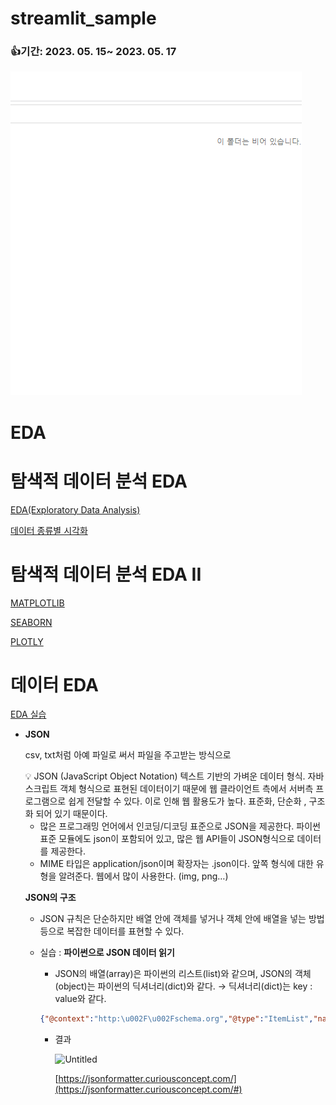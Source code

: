 # streamlit_sample

### 👍기간: 2023. 05. 15~ 2023. 05. 17
![](https://github.com/YeonjiKim0316/streamlit_sample/blob/main/%ED%99%94%EB%A9%B4%20%EC%BA%A1%EC%B2%98%202023-04-24%20164817.png)
# EDA

# 탐색적 데이터 분석 EDA

[EDA(Exploratory Data Analysis)](https://www.notion.so/EDA-Exploratory-Data-Analysis-e52fedafce0d4644ac74f8caf710a00b)

[데이터 종류별 시각화](https://www.notion.so/49d5b8fcb94140769bae29b1eda0b925)

# 탐색적 데이터 분석 EDA II

[MATPLOTLIB](https://www.notion.so/MATPLOTLIB-acbbcdb717674565abacf2830b4f887f)

[SEABORN](https://www.notion.so/SEABORN-04f30cd090ee49ae957f1064260d865c)

[PLOTLY](https://www.notion.so/PLOTLY-7b8e980ef3874e8e81fcf81578a66d8a)

# 데이터 EDA

[EDA 실습](https://www.notion.so/EDA-4683b15a452e43889d64fb658fd829f2)

- **JSON**
    
    csv, txt처럼 아예 파일로 써서 파일을 주고받는 방식으로 
    
    <aside>
    💡 JSON (JavaScript Object Notation) 
    텍스트 기반의 가벼운 데이터 형식. 자바스크립트 객체 형식으로 표현된 데이터이기 때문에 웹 클라이언트 측에서 서버측 프로그램으로 쉽게 전달할 수 있다. 이로 인해 웹 활용도가 높다. 표준화, 단순화 , 구조화 되어 있기 때문이다.
    
    </aside>
    
    - 많은 프로그래밍 언어에서 인코딩/디코딩 표준으로 JSON을 제공한다. 파이썬 표준 모듈에도 json이 포함되어 있고, 많은 웹 API들이 JSON형식으로 데이터를 제공한다.
    - MIME 타입은 application/json이며 확장자는 .json이다. 앞쪽 형식에 대한 유형을 알려준다. 웹에서 많이 사용한다. (img, png…)
    
    **JSON의 구조**
    
    - JSON 규칙은 단순하지만 배열 안에 객체를 넣거나 객체 안에 배열을 넣는 방법 등으로 복잡한 데이터를 표현할 수 있다.
    - 실습 : **파이썬으로 JSON 데이터 읽기**
        - JSON의 배열(array)은 파이썬의 리스트(list)와 같으며, JSON의 객체(object)는 파이썬의 딕셔너리(dict)와 같다. → 딕셔너리(dict)는 key : value와 같다.
        
        ```json
        {"@context":"http:\u002F\u002Fschema.org","@type":"ItemList","name":"Things to Do in Sydney","description":"Things to Do in Sydney, Australia: See Tripadvisor's 1,010,579 traveler reviews and photos of Sydney tourist attractions. Find what to do today, this weekend, or in October. We have reviews of the best places to see in Sydney. Visit top-rated & must-see attractions.","ItemListOrder":"http:\u002F\u002Fschema.org\u002FItemListOrderAscending","itemListElement":[{"@type":"ListItem","position":"1","name":"Sydney Opera House","url":"\u002FAttraction_Review-g255060-d257278-Reviews-Sydney_Opera_House-Sydney_New_South_Wales.html"},{"@type":"ListItem","position":"2","name":"Sydney Harbour Bridge","url":"\u002FAttraction_Review-g255060-d257355-Reviews-Sydney_Harbour_Bridge-Sydney_New_South_Wales.html"},{"@type":"ListItem","position":"3","name":"Royal Botanic Garden Sydney","url":"\u002FAttraction_Review-g255060-d257464-Reviews-Royal_Botanic_Garden_Sydney-Sydney_New_South_Wales.html"},{"@type":"ListItem","position":"4","name":"Street Art of Newtown","url":"\u002FAttraction_Review-g8572746-d13743289-Reviews-Street_Art_of_Newtown-Newtown_New_South_Wales.html"},{"@type":"ListItem","position":"5","name":"Drummoyne Oval","url":"\u002FAttraction_Review-g552094-d20154690-Reviews-Drummoyne_Oval-Drummoyne_New_South_Wales.html"},{"@type":"ListItem","position":"6","name":"Marrickville Organic Food and Farmers Markets","url":"\u002FAttraction_Review-g1754380-d3578628-Reviews-Marrickville_Organic_Food_and_Farmers_Markets-Marrickville_New_South_Wales.html"},{"@type":"ListItem","position":"7","name":"Sydney Harbour","url":"\u002FAttraction_Review-g255060-d257842-Reviews-Sydney_Harbour-Sydney_New_South_Wales.html"},{"@type":"ListItem","position":"8","name":"Sauce Brewing Co","url":"\u002FAttraction_Review-g1754380-d12946899-Reviews-Sauce_Brewing_Co-Marrickville_New_South_Wales.html"},{"@type":"ListItem","position":"9","name":"Cockatoo Island","url":"\u002FAttraction_Review-g3668744-d258200-Reviews-Cockatoo_Island-Cockatoo_Island_New_South_Wales.html"},{"@type":"ListItem","position":"10","name":"Birkenhead Point Brand Outlet","url":"\u002FAttraction_Review-g552094-d5485095-Reviews-Birkenhead_Point_Brand_Outlet-Drummoyne_New_South_Wales.html"},{"@type":"ListItem","position":"11","name":"Batch Brewing Co.","url":"\u002FAttraction_Review-g1754380-d7280516-Reviews-Batch_Brewing_Co-Marrickville_New_South_Wales.html"},{"@type":"ListItem","position":"12","name":"Vaucluse House","url":"\u002FAttraction_Review-g13073792-d256728-Reviews-Vaucluse_House-Vaucluse_Woollahra_New_South_Wales.html"},{"@type":"ListItem","position":"13","name":"Elkington Park","url":"\u002FAttraction_Review-g552083-d6487601-Reviews-Elkington_Park-Balmain_New_South_Wales.html"},{"@type":"ListItem","position":"14","name":"South Head Heritage Trail","url":"\u002FAttraction_Review-g552124-d10779778-Reviews-South_Head_Heritage_Trail-Watsons_Bay_Woollahra_New_South_Wales.html"},{"@type":"ListItem","position":"15","name":"Manly Beach","url":"\u002FAttraction_Review-g255060-d257487-Reviews-Manly_Beach-Sydney_New_South_Wales.html"},{"@type":"ListItem","position":"16","name":"Enmore Theatre","url":"\u002FAttraction_Review-g1754380-d7198324-Reviews-Enmore_Theatre-Marrickville_New_South_Wales.html"},{"@type":"ListItem","position":"17","name":"The Bay Run","url":"\u002FAttraction_Review-g552115-d12839844-Reviews-The_Bay_Run-Rozelle_New_South_Wales.html"},{"@type":"ListItem","position":"18","name":"Drummoyne Swimming Centre","url":"\u002FAttraction_Review-g552094-d19857941-Reviews-Drummoyne_Swimming_Centre-Drummoyne_New_South_Wales.html"},{"@type":"ListItem","position":"19","name":"Nielsen Park","url":"\u002FAttraction_Review-g13073792-d258203-Reviews-Nielsen_Park-Vaucluse_Woollahra_New_South_Wales.html"},{"@type":"ListItem","position":"20","name":"Murray Rose Pool","url":"\u002FAttraction_Review-g552126-d556258-Reviews-Murray_Rose_Pool-Woollahra_New_South_Wales.html"},{"@type":"ListItem","position":"21","name":"Darling Harbour","url":"\u002FAttraction_Review-g255060-d257275-Reviews-Darling_Harbour-Sydney_New_South_Wales.html"},{"@type":"ListItem","position":"22","name":"Sydney Ferries","url":"\u002FAttraction_Review-g255060-d1067915-Reviews-Sydney_Ferries-Sydney_New_South_Wales.html"},{"@type":"ListItem","position":"23","name":"Stockade Brew Co Barrel Room","url":"\u002FAttraction_Review-g1754380-d14882303-Reviews-Stockade_Brew_Co_Barrel_Room-Marrickville_New_South_Wales.html"},{"@type":"ListItem","position":"24","name":"Hornby Lighthouse","url":"\u002FAttraction_Review-g552124-d12659944-Reviews-Hornby_Lighthouse-Watsons_Bay_Woollahra_New_South_Wales.html"},{"@type":"ListItem","position":"25","name":"I Have a Dream Mural","url":"\u002FAttraction_Review-g8572746-d8468607-Reviews-I_Have_a_Dream_Mural-Newtown_New_South_Wales.html"},{"@type":"ListItem","position":"26","name":"Birchgrove Park","url":"\u002FAttraction_Review-g552083-d13342979-Reviews-Birchgrove_Park-Balmain_New_South_Wales.html"},{"@type":"ListItem","position":"27","name":"Camperdown Cemetery","url":"\u002FAttraction_Review-g8572746-d8489527-Reviews-Camperdown_Cemetery-Newtown_New_South_Wales.html"},{"@type":"ListItem","position":"28","name":"Sydney Bus Museum","url":"\u002FAttraction_Review-g815420-d12056089-Reviews-Sydney_Bus_Museum-Leichhardt_New_South_Wales.html"},{"@type":"ListItem","position":"29","name":"Tom Uren Walking Trail","url":"\u002FAttraction_Review-g552083-d10663808-Reviews-Tom_Uren_Walking_Trail-Balmain_New_South_Wales.html"},{"@type":"ListItem","position":"30","name":"Chinese Garden of Friendship","url":"\u002FAttraction_Review-g255060-d259700-Reviews-Chinese_Garden_of_Friendship-Sydney_New_South_Wales.html"}]}
        ```
        
        - 결과
            
            ![Untitled](EDA%2027a4040b445a4a14a3ae366992909451/Untitled.png)
            
            [https://jsonformatter.curiousconcept.com/](https://jsonformatter.curiousconcept.com/#)
